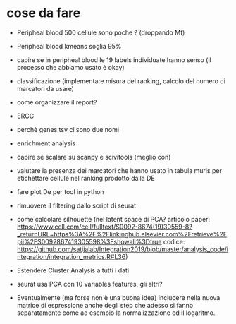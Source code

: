 # cose da fare

- Peripheal blood 500 cellule sono poche ? (droppando Mt)
- Peripheal blood kmeans soglia 95%
- capire se in peripheal blood le 19 labels individuate hanno senso (il processo che abbiamo usato è okay)
- classificazione (implementare misura del ranking, calcolo del numero di marcatori da usare)
- come organizzare il report?
- ERCC
- perchè genes.tsv ci sono due nomi
- enrichment analysis
- capire se scalare su scanpy e scivitools (meglio con)
- valutare la presenza dei marcatori che hanno usato in tabula muris per etichettare cellule nel ranking prodotto dalla DE
- fare plot De per tool in python
- rimuovere il filtering dallo script di seurat 
- come calcolare silhouette (nel latent space di PCA? articolo paper: https://www.cell.com/cell/fulltext/S0092-8674(19)30559-8?_returnURL=https%3A%2F%2Flinkinghub.elsevier.com%2Fretrieve%2Fpii%2FS0092867419305598%3Fshowall%3Dtrue    codice: https://github.com/satijalab/Integration2019/blob/master/analysis_code/integration/integration_metrics.R#L36)
- Estendere Cluster Analysis a tutti i dati
- seurat usa PCA con 10 variables features, gli altri?


- Eventualmente (ma forse non è una buona idea) inclucere nella nuova matrice di espressione anche degli step che adesso si fanno separatamente come ad esempio la normalizzazione ed il logaritmo.